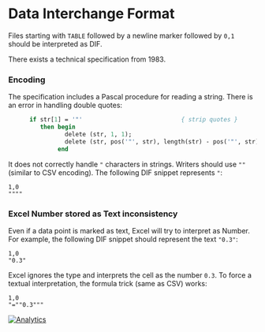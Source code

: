 # Data Interchange Format

Files starting with `TABLE` followed by a newline marker followed by `0,1`
should be interpreted as DIF.

There exists a technical specification from 1983.

### Encoding

The specification includes a Pascal procedure for reading a string.  There is an
error in handling double quotes:

```pascal
      if str[1] = '"'                            { strip quotes }
         then begin
                delete (str, 1, 1);
                delete (str, pos('"', str), length(str) - pos('"', str) + 1)
              end
```

It does not correctly handle `"` characters in strings.  Writers should use `""`
(similar to CSV encoding).  The following DIF snippet represents `"`:

```dif
1,0
""""
```

### Excel Number stored as Text inconsistency

Even if a data point is marked as text, Excel will try to interpret as Number.
For example, the following DIF snippet should represent the text `"0.3"`:


```dif
1,0
"0.3"
```

Excel ignores the type and interprets the cell as the number `0.3`.  To force a
textual interpretation, the formula trick (same as CSV) works:

```dif
1,0
"=""0.3"""
```


[![Analytics](https://ga-beacon.appspot.com/UA-36810333-1/SheetJS/notes?pixel)](https://github.com/SheetJS/notes)
